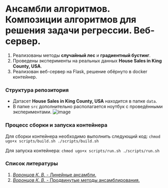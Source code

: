 # Ансамбли алгоритмов. Композиции алгоритмов для решения задачи регрессии. Веб-сервер.

1. Реализованы методы **случайный лес** и **градиентный бустинг**.
2. Проведены эксперименты на реальных данных **House Sales in King County, USA**.
3. Реализован веб-сервер на Flask, решение обёрнуто в docker контейнер.

### Структура репозитория
* Датасет **House Sales in King County, USA** находится в папке `data`.  
* В папке `src` дополнительно располагается ноутбук с проведёнными экспериментами.
![image](https://user-images.githubusercontent.com/90242691/156245170-a6606bab-bb1e-45fe-a3f2-83b57ed67759.png)

### Процесс сборки и запуска контейнера
Для сборки контейнера необходимо выполнить следующий код:
`chmod ugo+x scripts/build.sh
./scripts/build.sh`

Для запуска контейнера:
`chmod ugo+x scripts/run.sh
./scripts/run.sh`

### Список литературы
1. [*Воронцов К. В.* - Линейные ансамбли.](http://www.machinelearning.ru/wiki/images/3/3a/Voron-ML-Compositions1-slides.pdf)
2. [*Воронцов К. В.* - Продвинутые методы ансамблирования.](http://www.machinelearning.ru/wiki/images/2/21/Voron-ML-Compositions-slides2.pdf)
